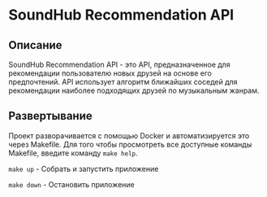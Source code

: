 # SoundHub Recommendation API

## Описание

SoundHub Recommendation API - это API, предназначенное для рекомендации пользователю новых друзей на основе его предпочтений. 
API использует алгоритм ближайших соседей для рекомендации наиболее подходящих друзей по музыкальным жанрам.

## Развертывание

Проект разворачивается с помощью Docker и автоматизируется это через Makefile. Для того чтобы просмотреть все доступные команды Makefile, введите команду `make help`.

`make up` - Собрать и запустить приложение

`make down` - Остановить приложение